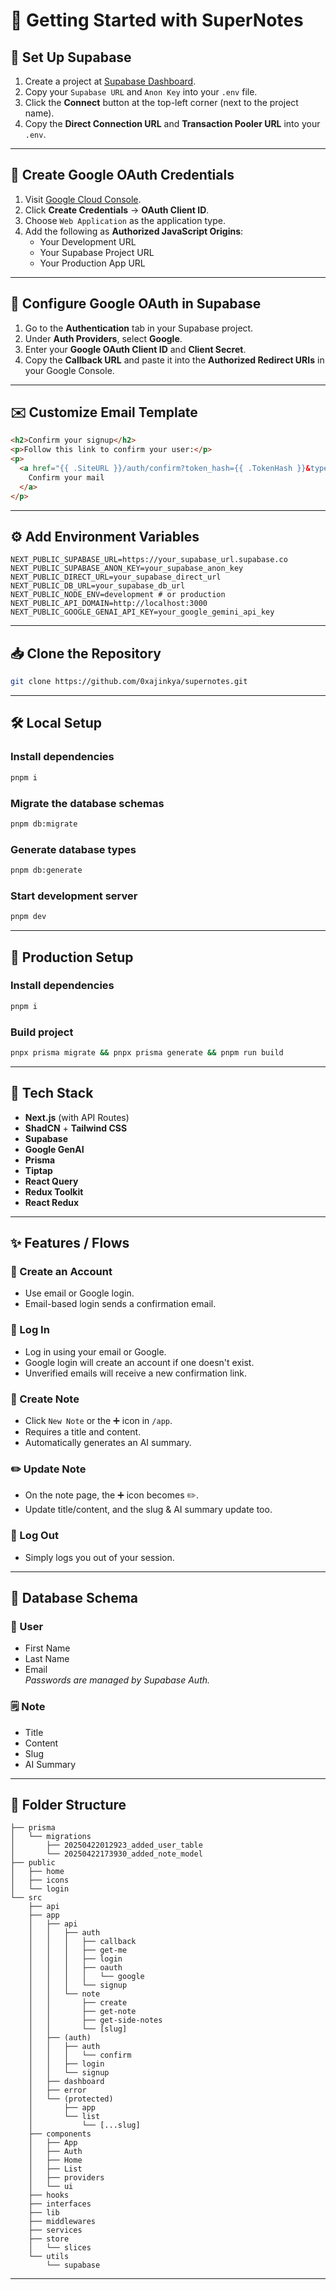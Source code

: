 # 🚀 Getting Started with SuperNotes

## 🧩 Set Up Supabase

1. Create a project at [Supabase Dashboard](https://supabase.com/dashboard/projects).
2. Copy your `Supabase URL` and `Anon Key` into your `.env` file.
3. Click the **Connect** button at the top-left corner (next to the project name).
4. Copy the **Direct Connection URL** and **Transaction Pooler URL** into your `.env`.

---

## 🔐 Create Google OAuth Credentials

1. Visit [Google Cloud Console](https://console.cloud.google.com/apis/credentials).
2. Click **Create Credentials** → **OAuth Client ID**.
3. Choose `Web Application` as the application type.
4. Add the following as **Authorized JavaScript Origins**:
   - Your Development URL
   - Your Supabase Project URL
   - Your Production App URL

---

## 🔧 Configure Google OAuth in Supabase

1. Go to the **Authentication** tab in your Supabase project.
2. Under **Auth Providers**, select **Google**.
3. Enter your **Google OAuth Client ID** and **Client Secret**.
4. Copy the **Callback URL** and paste it into the **Authorized Redirect URIs** in your Google Console.

---

## ✉️ Customize Email Template

```html
<h2>Confirm your signup</h2>
<p>Follow this link to confirm your user:</p>
<p>
  <a href="{{ .SiteURL }}/auth/confirm?token_hash={{ .TokenHash }}&type=email">
    Confirm your mail
  </a>
</p>
```

---

## ⚙️ Add Environment Variables

```env
NEXT_PUBLIC_SUPABASE_URL=https://your_supabase_url.supabase.co
NEXT_PUBLIC_SUPABASE_ANON_KEY=your_supabase_anon_key
NEXT_PUBLIC_DIRECT_URL=your_supabase_direct_url
NEXT_PUBLIC_DB_URL=your_supabase_db_url
NEXT_PUBLIC_NODE_ENV=development # or production
NEXT_PUBLIC_API_DOMAIN=http://localhost:3000
NEXT_PUBLIC_GOOGLE_GENAI_API_KEY=your_google_gemini_api_key
```

---

## 📥 Clone the Repository

```bash
git clone https://github.com/0xajinkya/supernotes.git 
```

---

## 🛠️ Local Setup

### Install dependencies

```bash
pnpm i
```

### Migrate the database schemas

```bash
pnpm db:migrate
```

### Generate database types

```bash
pnpm db:generate
```

### Start development server

```bash
pnpm dev
```

---

## 🚀 Production Setup

### Install dependencies

```bash
pnpm i
```

### Build project

```bash
pnpx prisma migrate && pnpx prisma generate && pnpm run build
```

---

## 🧱 Tech Stack

- **Next.js** (with API Routes)
- **ShadCN** + **Tailwind CSS**
- **Supabase**
- **Google GenAI**
- **Prisma**
- **Tiptap**
- **React Query**
- **Redux Toolkit**
- **React Redux**

---

## ✨ Features / Flows

### 🔐 Create an Account
- Use email or Google login.
- Email-based login sends a confirmation email.

### 🔑 Log In
- Log in using your email or Google.
- Google login will create an account if one doesn't exist.
- Unverified emails will receive a new confirmation link.

### 📝 Create Note
- Click `New Note` or the ➕ icon in `/app`.
- Requires a title and content.
- Automatically generates an AI summary.

### ✏️ Update Note
- On the note page, the ➕ icon becomes ✏️.
- Update title/content, and the slug & AI summary update too.

### 🚪 Log Out
- Simply logs you out of your session.

---

## 🧬 Database Schema

### 👤 User
- First Name
- Last Name
- Email  
*Passwords are managed by Supabase Auth.*

### 🗒️ Note
- Title
- Content
- Slug
- AI Summary

---

## 📁 Folder Structure

```
├── prisma
│   └── migrations
│       ├── 20250422012923_added_user_table
│       └── 20250422173930_added_note_model
├── public
│   ├── home
│   ├── icons
│   └── login
└── src
    ├── api
    ├── app
    │   ├── api
    │   │   ├── auth
    │   │   │   ├── callback
    │   │   │   ├── get-me
    │   │   │   ├── login
    │   │   │   ├── oauth
    │   │   │   │   └── google
    │   │   │   └── signup
    │   │   └── note
    │   │       ├── create
    │   │       ├── get-note
    │   │       ├── get-side-notes
    │   │       └── [slug]
    │   ├── (auth)
    │   │   ├── auth
    │   │   │   └── confirm
    │   │   ├── login
    │   │   └── signup
    │   ├── dashboard
    │   ├── error
    │   └── (protected)
    │       ├── app
    │       └── list
    │           └── [...slug]
    ├── components
    │   ├── App
    │   ├── Auth
    │   ├── Home
    │   ├── List
    │   ├── providers
    │   └── ui
    ├── hooks
    ├── interfaces
    ├── lib
    ├── middlewares
    ├── services
    ├── store
    │   └── slices
    └── utils
        └── supabase
```

---